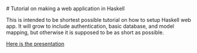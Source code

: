 # Tutorial on making a web application in Haskell

This is intended to be shortest possible tutorial on how to setup Haskell web app.
It will grow to include authentication, basic database, and model mapping,
but otherwise it is supposed to be as short as possible.

[Here is the presentation](https://rawgit.com/mgajda/haskell_webapp_in_five_minutes/master/presi.html)

